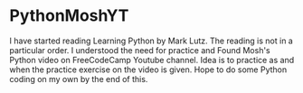 # PythonMoshYT
I have started reading Learning Python by Mark Lutz. The reading is not in a particular order. 
I understood the need for practice and Found Mosh's Python video on FreeCodeCamp Youtube channel. 
Idea is to practice as and when the practice exercise on the video is given.
Hope to do some Python coding on my own by the end of this.
